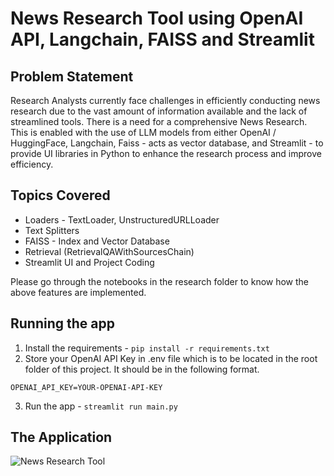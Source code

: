 # News Research Tool using OpenAI API, Langchain, FAISS and Streamlit

## Problem Statement

Research Analysts currently face challenges in efficiently conducting news research due to the vast amount of information available and the lack of streamlined tools. There is a need for a comprehensive News Research. This is enabled with the use of LLM models from either OpenAI / HuggingFace, Langchain, Faiss - acts as vector database, and Streamlit - to provide UI libraries in Python to enhance the research process and improve efficiency.

## Topics Covered

- Loaders - TextLoader, UnstructuredURLLoader
- Text Splitters
- FAISS - Index and Vector Database
- Retrieval (RetrievalQAWithSourcesChain)
- Streamlit UI and Project Coding

Please go through the notebooks in the research folder to know how the above features are implemented.

## Running the app

1. Install the requirements - `pip install -r requirements.txt`
2. Store your OpenAI API Key in .env file which is to be located in the root folder of this project. It should be in the following format.

```
OPENAI_API_KEY=YOUR-OPENAI-API-KEY
```

3. Run the app - `streamlit run main.py`

## The Application

![News Research Tool](https://github.com/DeepDream2045/news-research-tool/tree/master/data/screenshots/UI_Screenshot.png?raw=true)

